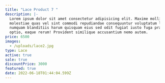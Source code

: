 ```yaml
---
title: "Lace Product 7 "
description: |-
  Lorem ipsum dolor sit amet consectetur adipisicing elit. Maxime mollitia,
  molestiae quas vel sint commodi repudiandae consequuntur voluptatum laborum
  numquam blanditiis harum quisquam eius sed odit fugiat iusto fuga praesentium
  optio, eaque rerum! Provident similique accusantium nemo autem.
price: 6500
images:
  - /uploads/lace2.jpg
type: Lace
active: true
sale: true
discountPrice: 3000
featured: true
date: 2022-06-18T01:44:04.599Z
---
```

